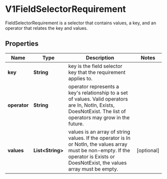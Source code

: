 

# V1FieldSelectorRequirement

FieldSelectorRequirement is a selector that contains values, a key, and an operator that relates the key and values.

## Properties

| Name | Type | Description | Notes |
|------------ | ------------- | ------------- | -------------|
|**key** | **String** | key is the field selector key that the requirement applies to. |  |
|**operator** | **String** | operator represents a key&#39;s relationship to a set of values. Valid operators are In, NotIn, Exists, DoesNotExist. The list of operators may grow in the future. |  |
|**values** | **List&lt;String&gt;** | values is an array of string values. If the operator is In or NotIn, the values array must be non-empty. If the operator is Exists or DoesNotExist, the values array must be empty. |  [optional] |




